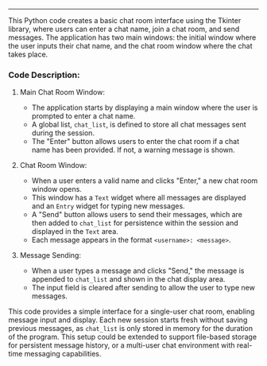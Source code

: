 

---

This Python code creates a basic chat room interface using the Tkinter library, where users can enter a chat name, join a chat room, and send messages. The application has two main windows: the initial window where the user inputs their chat name, and the chat room window where the chat takes place.

### Code Description:

1. Main Chat Room Window: 
   - The application starts by displaying a main window where the user is prompted to enter a chat name.
   - A global list, `chat_list`, is defined to store all chat messages sent during the session.
   - The "Enter" button allows users to enter the chat room if a chat name has been provided. If not, a warning message is shown.

2. Chat Room Window:
   - When a user enters a valid name and clicks "Enter," a new chat room window opens.
   - This window has a `Text` widget where all messages are displayed and an `Entry` widget for typing new messages.
   - A "Send" button allows users to send their messages, which are then added to `chat_list` for persistence within the session and displayed in the `Text` area.
   - Each message appears in the format `<username>: <message>`.

3. Message Sending:
   - When a user types a message and clicks "Send," the message is appended to `chat_list` and shown in the chat display area.
   - The input field is cleared after sending to allow the user to type new messages.

This code provides a simple interface for a single-user chat room, enabling message input and display. Each new session starts fresh without saving previous messages, as `chat_list` is only stored in memory for the duration of the program. This setup could be extended to support file-based storage for persistent message history, or a multi-user chat environment with real-time messaging capabilities.
